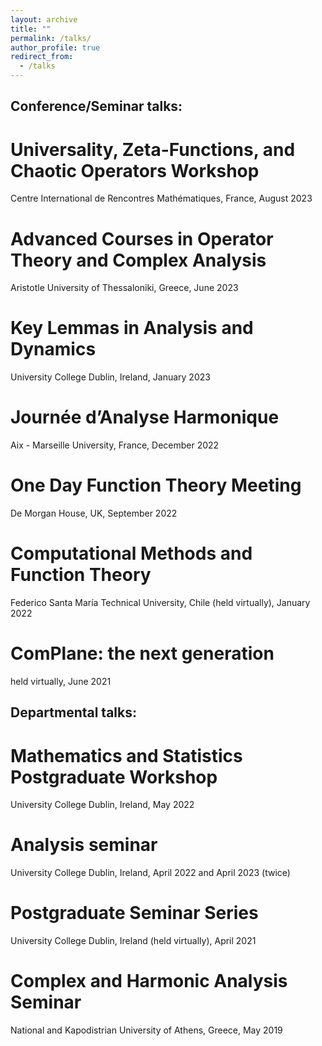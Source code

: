 ```yaml
---
layout: archive
title: ""
permalink: /talks/
author_profile: true
redirect_from:
  - /talks
---
```


## Conference/Seminar talks:

# Universality, Zeta-Functions, and Chaotic Operators Workshop
Centre International de Rencontres Mathématiques, France, August 2023

# Advanced Courses in Operator Theory and Complex Analysis
Aristotle University of Thessaloniki, Greece, June 2023

# Key Lemmas in Analysis and Dynamics
University College Dublin, Ireland, January 2023

# Journée d’Analyse Harmonique
Aix - Marseille University, France, December 2022

# One Day Function Theory Meeting
De Morgan House, UK, September 2022

# Computational Methods and Function Theory
Federico Santa María Technical University, Chile (held virtually), January 2022

# ComPlane: the next generation
held virtually, June 2021

## Departmental talks:

# Mathematics and Statistics Postgraduate Workshop
University College Dublin, Ireland, May 2022

# Analysis seminar
University College Dublin, Ireland, April 2022 and April 2023 (twice)

# Postgraduate Seminar Series
University College Dublin, Ireland (held virtually), April 2021

# Complex and Harmonic Analysis Seminar
National and Kapodistrian University of Athens, Greece, May 2019
